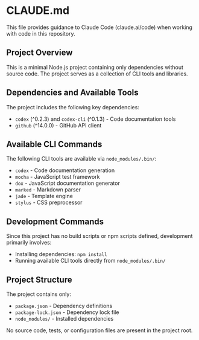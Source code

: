 # CLAUDE.md

This file provides guidance to Claude Code (claude.ai/code) when working with code in this repository.

## Project Overview

This is a minimal Node.js project containing only dependencies without source code. The project serves as a collection of CLI tools and libraries.

## Dependencies and Available Tools

The project includes the following key dependencies:
- `codex` (^0.2.3) and `codex-cli` (^0.1.3) - Code documentation tools
- `github` (^14.0.0) - GitHub API client

## Available CLI Commands

The following CLI tools are available via `node_modules/.bin/`:
- `codex` - Code documentation generation
- `mocha` - JavaScript test framework
- `dox` - JavaScript documentation generator
- `marked` - Markdown parser
- `jade` - Template engine
- `stylus` - CSS preprocessor

## Development Commands

Since this project has no build scripts or npm scripts defined, development primarily involves:
- Installing dependencies: `npm install`
- Running available CLI tools directly from `node_modules/.bin/`

## Project Structure

The project contains only:
- `package.json` - Dependency definitions
- `package-lock.json` - Dependency lock file
- `node_modules/` - Installed dependencies

No source code, tests, or configuration files are present in the project root.